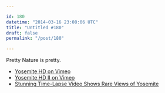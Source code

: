 ```yaml
---

id: 180
datetime: "2014-03-16 23:08:06 UTC"
title: "Untitled #180"
draft: false
permalink: "/post/180"

---
```


Pretty Nature is pretty. 

 
 * [Yosemite HD on Vimeo](https://web.archive.org/web/20240411092125/https://vimeo.com/35396305)
 * [Yosemite HD II on Vimeo](https://web.archive.org/web/20240205091419/https://vimeo.com/87701971)
 * [Stunning Time-Lapse Video Shows Rare Views of Yosemite](http://news.nationalgeographic.com/news/2014/03/140309-yosemite-national-park-time-lapse-video/)



